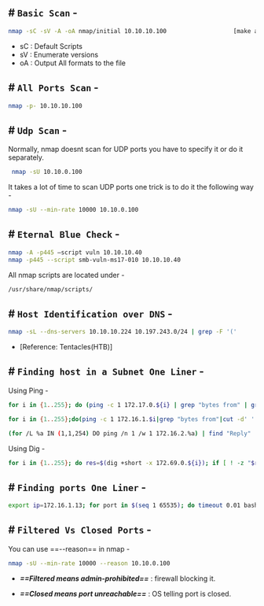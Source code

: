 ## # `Basic Scan` -

```bash
nmap -sC -sV -A -oA nmap/initial 10.10.10.100					[make a folder called nmap]
```

- sC : Default Scripts
- sV : Enumerate versions 
- oA : Output All formats to the file

## # `All Ports Scan` -

```bash
nmap -p- 10.10.10.100
```

## # `Udp Scan` -

Normally, nmap doesnt scan for UDP ports you have to specify it or do it separately.

```bash
 nmap -sU 10.10.0.100
```

It takes a lot of time to scan UDP ports one trick is to do it the following way -

```bash
nmap -sU --min-rate 10000 10.10.0.100
```

## # `Eternal Blue Check` -

```bash
nmap -A -p445 –script vuln 10.10.10.40
nmap -p445 --script smb-vuln-ms17-010 10.10.10.40
```

All nmap scripts are located under -

```bash
/usr/share/nmap/scripts/
```

## # `Host Identification over DNS` -

```bash
nmap -sL --dns-servers 10.10.10.224 10.197.243.0/24 | grep -F '('
```

- [Reference: Tentacles(HTB)]

## # `Finding host in a Subnet One Liner` -

Using Ping -

```bash
for i in {1..255}; do (ping -c 1 172.17.0.${i} | grep "bytes from" | grep -v "Unreachable" &); done;
```

```bash
for i in {1..255};do(ping -c 1 172.16.1.$i|grep "bytes from"|cut -d' ' -f4|tr -d ':' &);done
```

```bash
(for /L %a IN (1,1,254) DO ping /n 1 /w 1 172.16.2.%a) | find "Reply"
```

Using Dig -

```bash
for i in {1..255}; do res=$(dig +short -x 172.69.0.${i}); if [ ! -z "$res" ]; then echo "172.69.0.${i}  $res"; fi; done
```

## # `Finding ports One Liner` -

```bash
export ip=172.16.1.13; for port in $(seq 1 65535); do timeout 0.01 bash -c "</dev/tcp/$ip/$port && echo Port open $port || echo Port closed $port > /dev/null" 2>/dev/null; done
```

## # `Filtered Vs Closed Ports` -

You can use ==--reason== in nmap -

```bash
nmap -sU --min-rate 10000 --reason 10.10.0.100
```

- ***==Filtered means admin-prohibited==*** : firewall blocking it.

- ***==Closed means port unreachable==*** : OS telling port is closed.